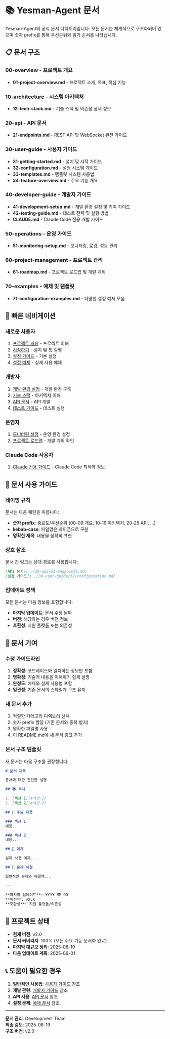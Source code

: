 # 📚 Yesman-Agent 문서

Yesman-Agent의 공식 문서 디렉토리입니다. 모든 문서는 체계적으로 구조화되어 있으며 숫자 prefix를 통해 우선순위와 읽기 순서를 나타냅니다.

## 📋 문서 구조

### 00-overview - 프로젝트 개요
- **01-project-overview.md** - 프로젝트 소개, 목표, 핵심 기능

### 10-architecture - 시스템 아키텍처  
- **12-tech-stack.md** - 기술 스택 및 의존성 상세 정보

### 20-api - API 문서
- **21-endpoints.md** - REST API 및 WebSocket 완전 가이드

### 30-user-guide - 사용자 가이드
- **31-getting-started.md** - 설치 및 시작 가이드
- **32-configuration.md** - 설정 시스템 가이드  
- **33-templates.md** - 템플릿 시스템 사용법
- **34-feature-overview.md** - 주요 기능 개요

### 40-developer-guide - 개발자 가이드
- **41-development-setup.md** - 개발 환경 설정 및 기여 가이드
- **42-testing-guide.md** - 테스트 전략 및 실행 방법
- **CLAUDE.md** - Claude Code 전용 개발 가이드

### 50-operations - 운영 가이드
- **51-monitoring-setup.md** - 모니터링, 로깅, 성능 관리

### 60-project-management - 프로젝트 관리
- **61-roadmap.md** - 프로젝트 로드맵 및 개발 계획

### 70-examples - 예제 및 템플릿
- **71-configuration-examples.md** - 다양한 설정 예제 모음

## 🎯 빠른 네비게이션

### 새로운 사용자
1. [프로젝트 개요](00-overview/01-project-overview.md) - 프로젝트 이해
2. [시작하기](30-user-guide/31-getting-started.md) - 설치 및 첫 실행
3. [설정 가이드](30-user-guide/32-configuration.md) - 기본 설정
4. [설정 예제](70-examples/71-configuration-examples.md) - 실제 사용 예제

### 개발자
1. [개발 환경 설정](40-developer-guide/41-development-setup.md) - 개발 환경 구축
2. [기술 스택](10-architecture/12-tech-stack.md) - 아키텍처 이해
3. [API 문서](20-api/21-endpoints.md) - API 개발
4. [테스트 가이드](40-developer-guide/42-testing-guide.md) - 테스트 실행

### 운영자
1. [모니터링 설정](50-operations/51-monitoring-setup.md) - 운영 환경 설정
2. [프로젝트 로드맵](60-project-management/61-roadmap.md) - 개발 계획 확인

### Claude Code 사용자
1. [Claude 전용 가이드](40-developer-guide/CLAUDE.md) - Claude Code 최적화 정보

## 📖 문서 사용 가이드

### 네이밍 규칙

문서는 다음 패턴을 따릅니다:
- **숫자 prefix**: 중요도/우선순위 (00-09 개요, 10-19 아키텍처, 20-29 API, ...)
- **kebab-case**: 파일명은 하이픈으로 구분
- **명확한 제목**: 내용을 정확히 표현

### 상호 참조

문서 간 링크는 상대 경로를 사용합니다:
```markdown
[API 문서](../20-api/21-endpoints.md)
[설정 가이드](../30-user-guide/32-configuration.md)
```

### 업데이트 정책

모든 문서는 다음 정보를 포함합니다:
- **마지막 업데이트**: 문서 수정 날짜
- **버전**: 해당하는 경우 버전 정보
- **호환성**: 지원 플랫폼 또는 의존성

## 🔧 문서 기여

### 수정 가이드라인

1. **정확성**: 코드베이스와 일치하는 정보만 포함
2. **명확성**: 기술적 내용을 이해하기 쉽게 설명
3. **완성도**: 예제와 실제 사용법 포함
4. **일관성**: 기존 문서의 스타일과 구조 유지

### 새 문서 추가

1. 적절한 카테고리 디렉토리 선택
2. 숫자 prefix 할당 (기존 문서와 중복 방지)
3. 명확한 파일명 사용
4. 이 README.md에 새 문서 링크 추가

### 문서 구조 템플릿

새 문서는 다음 구조를 권장합니다:

```markdown
# 문서 제목

문서에 대한 간단한 설명.

## 📚 목차

1. [섹션 1](#섹션-1)
2. [섹션 2](#섹션-2)

## 🎯 주요 내용

### 섹션 1
내용...

### 섹션 2  
내용...

## 📝 예제

실제 사용 예제...

## 🔧 문제 해결

일반적인 문제와 해결책...

---

**마지막 업데이트**: YYYY-MM-DD  
**버전**: vX.X  
**호환성**: 지원 플랫폼/의존성
```

## 🚀 프로젝트 상태

- **현재 버전**: v2.0
- **문서 커버리지**: 100% (모든 주요 기능 문서화 완료)
- **마지막 대규모 정리**: 2025-08-19
- **다음 업데이트 계획**: 2025-09-01

## 📞 도움이 필요한 경우

1. **일반적인 사용법**: [사용자 가이드](30-user-guide/) 참조
2. **개발 관련**: [개발자 가이드](40-developer-guide/) 참조
3. **API 사용**: [API 문서](20-api/) 참조
4. **설정 문제**: [예제 문서](70-examples/) 참조

---

**문서 관리**: Development Team  
**최종 검토**: 2025-08-19  
**구조 버전**: v2.0